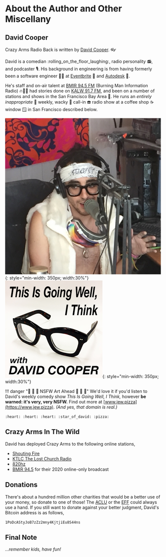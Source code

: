 # About the Author and Other Miscellany


## David Cooper

Crazy Arms Radio Back is written by [David Cooper](https://dtcooper.com). :eyeglasses:

David is a comedian :rolling_on_the_floor_laughing:, radio personality :radio:,
and podcaster :studio_microphone:. His background in engineering is from having formerly been
a software engineer :scientist: at [Eventbrite](https://www.eventbrite.com/) :ticket:
and [Autodesk](https://www.autodesk.com/) :triangular_ruler:.

He's staff and on-air talent at [BMIR 94.5 FM](https://en.wikipedia.org/wiki/BMIR)
(Burning Man Information Radio) :fire::man_singer: had stories done on [KALW 91.7 FM](https://www.kalw.org/),
and been on a number of stations and shows in the San Francisco Bay Area
:bridge_at_night:. He
runs an _entirely inappropriate_ :underage: weekly, wacky :clown_face: call-in
:telephone: radio show at a coffee shop :coffee: window :window: in San Francisco
described below.

![David Cooper](../img/david.jpg){: style="min-width: 350px; width:30%"}
![This Is Going Well, I think with David Cooper](../img/tigwit.jpg){: style="min-width: 350px; width:30%"}

!!! danger ":underage: :underage: :underage: NSFW Art Ahead :underage: :underage: :underage:"
    We'd love it if you'd listen to David's weekly comedy show _This Is Going
    Well, I Think,_ however **be warned: it's very, very NSFW.** Find out more at [www.jew.pizza](https://www.jew.pizza).
    _(And yes, that domain is real.)_

    :heart: :heart: :heart: :star_of_david: :pizza:

## Crazy Arms In The Wild

David has deployed Crazy Arms to the following online stations,

* [Shouting Fire](https://shoutingfire.com)
* [KTLC The Lost Church Radio](https://www.thelostchurch.com)
* [820hz](https://820hz.fm)
* [BMIR 94.5](https://bmir.org) for their 2020 online-only broadcast


## Donations

There's about a hundred million other charities that would be a better use of
your money, so donate to one of those! The [ACLU](https://www.aclu.org/) or
the [EFF](https://www.eff.org/) could always use a hand. If you still want to
donate against your better judgment, David's Bitcoin address is as follows,

```
1PoDcAStyJoB7zZz2mny4KjtjiEu8S44ns
```


## Final Note

_...remember kids, have fun!_
